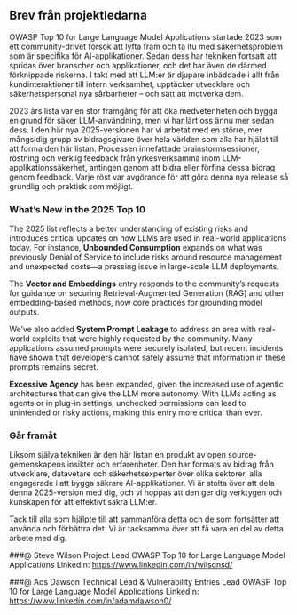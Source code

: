 ## Brev från projektledarna

OWASP Top 10 for Large Language Model Applications startade 2023 som ett community-drivet försök att lyfta fram och ta itu med säkerhetsproblem som är specifika för AI-applikationer. Sedan dess har tekniken fortsatt att spridas över branscher och applikationer, och det har även de därmed förknippade riskerna. I takt med att LLM:er är djupare inbäddade i allt från kundinteraktioner till intern verksamhet, upptäcker utvecklare och säkerhetspersonal nya sårbarheter – och sätt att motverka dem.

2023 års lista var en stor framgång för att öka medvetenheten och bygga en grund för säker LLM-användning, men vi har lärt oss ännu mer sedan dess. I den här nya 2025-versionen har vi arbetat med en större, mer mångsidig grupp av bidragsgivare över hela världen som alla har hjälpt till att forma den här listan. Processen innefattade brainstormsessioner, röstning och verklig feedback från yrkesverksamma inom LLM-applikationssäkerhet, antingen genom att bidra eller förfina dessa bidrag genom feedback. Varje röst var avgörande för att göra denna nya release så grundlig och praktisk som möjligt.

### What’s New in the 2025 Top 10

The 2025 list reflects a better understanding of existing risks and introduces critical updates on how LLMs are used in real-world applications today. For instance, **Unbounded Consumption** expands on what was previously Denial of Service to include risks around resource management and unexpected costs—a pressing issue in large-scale LLM deployments.

The **Vector and Embeddings** entry responds to the community’s requests for guidance on securing Retrieval-Augmented Generation (RAG) and other embedding-based methods, now core practices for grounding model outputs.

We’ve also added **System Prompt Leakage** to address an area with real-world exploits that were highly requested by the community. Many applications assumed prompts were securely isolated, but recent incidents have shown that developers cannot safely assume that information in these prompts remains secret.

**Excessive Agency** has been expanded, given the increased use of agentic architectures that can give the LLM more autonomy.  With LLMs acting as agents or in plug-in settings, unchecked permissions can lead to unintended or risky actions, making this entry more critical than ever.

### Går framåt

Liksom själva tekniken är den här listan en produkt av open source-gemenskapens insikter och erfarenheter. Den har formats av bidrag från utvecklare, datavetare och säkerhetsexperter över olika sektorer, alla engagerade i att bygga säkrare AI-applikationer. Vi är stolta över att dela denna 2025-version med dig, och vi hoppas att den ger dig verktygen och kunskapen för att effektivt säkra LLM:er.

Tack till alla som hjälpte till att sammanföra detta och de som fortsätter att använda och förbättra det. Vi är tacksamma över att få vara en del av detta arbete med dig.


###@ Steve Wilson
Project Lead
OWASP Top 10 for Large Language Model Applications
LinkedIn: https://www.linkedin.com/in/wilsonsd/

###@ Ads Dawson
Technical Lead & Vulnerability Entries Lead
OWASP Top 10 for Large Language Model Applications
LinkedIn: https://www.linkedin.com/in/adamdawson0/

